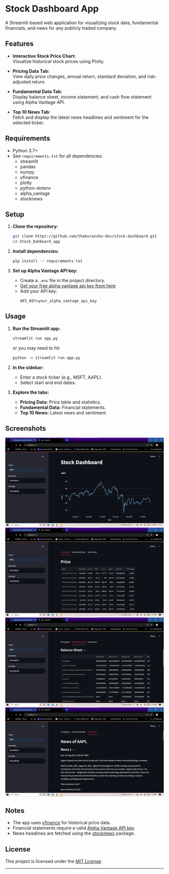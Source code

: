 # Stock Dashboard App

A Streamlit-based web application for visualizing stock data, fundamental financials, and news for any publicly traded company.

## Features

- **Interactive Stock Price Chart:**  
  Visualize historical stock prices using Plotly.

- **Pricing Data Tab:**  
  View daily price changes, annual return, standard deviation, and risk-adjusted return.

- **Fundamental Data Tab:**  
  Display balance sheet, income statement, and cash flow statement using Alpha Vantage API.

- **Top 10 News Tab:**  
  Fetch and display the latest news headlines and sentiment for the selected ticker.

## Requirements

- Python 3.7+
- See `requirements.txt` for all dependencies:
  - streamlit
  - pandas
  - numpy
  - yfinance
  - plotly
  - python-dotenv
  - alpha_vantage
  - stocknews

## Setup

1. **Clone the repository:**
   ```sh
   git clone https://github.com/thakuranshu-dev/stock-dashboard.git
   cd Stock_Dahboard_app
   ```

2. **Install dependencies:**
   ```sh
   pip install -r requirements.txt
   ```

3. **Set up Alpha Vantage API key:**
   - Create a `.env` file in the project directory.
   - [Get your free alpha vantage api key from here](https://www.alphavantage.co/support/#api-key)
   - Add your API key:
     ```
     API_KEY=your_alpha_vantage_api_key
     ```

## Usage

1. **Run the Streamlit app:**
   ```sh
   streamlit run app.py
   ```

   or you may need to hit:
   ```sh
   python -m streamlit run app.py
   ```

2. **In the sidebar:**
   - Enter a stock ticker (e.g., MSFT, AAPL).
   - Select start and end dates.

3. **Explore the tabs:**
   - **Pricing Data:** Price table and statistics.
   - **Fundamental Data:** Financial statements.
   - **Top 10 News:** Latest news and sentiment.

## Screenshots

![Dashboard Main View](Stock_Dahboard_app/screenshots/image1.png)
![Pricing Data Tab](Stock_Dahboard_app/screenshots/image2.png)
![Fundamental Data Tab](Stock_Dahboard_app/screenshots/image3.png)
![Top 10 News Tab](Stock_Dahboard_app/screenshots/image4.png)

## Notes

- The app uses [yfinance](https://github.com/ranaroussi/yfinance) for historical price data.
- Financial statements require a valid [Alpha Vantage API key](https://www.alphavantage.co/support/#api-key).
- News headlines are fetched using the [stocknews](https://pypi.org/project/stocknews/) package.

## License

This project is licensed under the [MIT License](LICENSE).

---
